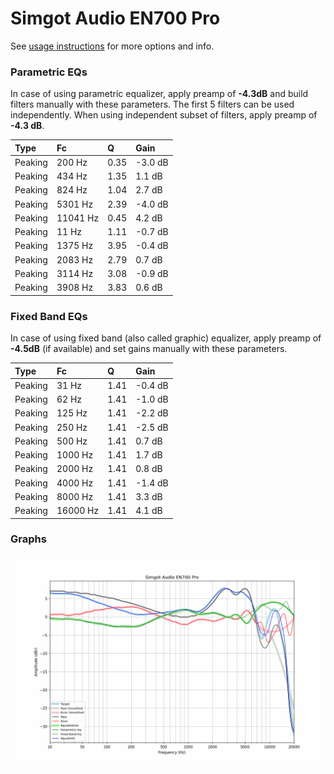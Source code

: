 # Simgot Audio EN700 Pro
See [usage instructions](https://github.com/jaakkopasanen/AutoEq#usage) for more options and info.

### Parametric EQs
In case of using parametric equalizer, apply preamp of **-4.3dB** and build filters manually
with these parameters. The first 5 filters can be used independently.
When using independent subset of filters, apply preamp of **-4.3 dB**.

| Type    | Fc       |    Q | Gain    |
|:--------|:---------|:-----|:--------|
| Peaking | 200 Hz   | 0.35 | -3.0 dB |
| Peaking | 434 Hz   | 1.35 | 1.1 dB  |
| Peaking | 824 Hz   | 1.04 | 2.7 dB  |
| Peaking | 5301 Hz  | 2.39 | -4.0 dB |
| Peaking | 11041 Hz | 0.45 | 4.2 dB  |
| Peaking | 11 Hz    | 1.11 | -0.7 dB |
| Peaking | 1375 Hz  | 3.95 | -0.4 dB |
| Peaking | 2083 Hz  | 2.79 | 0.7 dB  |
| Peaking | 3114 Hz  | 3.08 | -0.9 dB |
| Peaking | 3908 Hz  | 3.83 | 0.6 dB  |

### Fixed Band EQs
In case of using fixed band (also called graphic) equalizer, apply preamp of **-4.5dB**
(if available) and set gains manually with these parameters.

| Type    | Fc       |    Q | Gain    |
|:--------|:---------|:-----|:--------|
| Peaking | 31 Hz    | 1.41 | -0.4 dB |
| Peaking | 62 Hz    | 1.41 | -1.0 dB |
| Peaking | 125 Hz   | 1.41 | -2.2 dB |
| Peaking | 250 Hz   | 1.41 | -2.5 dB |
| Peaking | 500 Hz   | 1.41 | 0.7 dB  |
| Peaking | 1000 Hz  | 1.41 | 1.7 dB  |
| Peaking | 2000 Hz  | 1.41 | 0.8 dB  |
| Peaking | 4000 Hz  | 1.41 | -1.4 dB |
| Peaking | 8000 Hz  | 1.41 | 3.3 dB  |
| Peaking | 16000 Hz | 1.41 | 4.1 dB  |

### Graphs
![](./Simgot%20Audio%20EN700%20Pro.png)